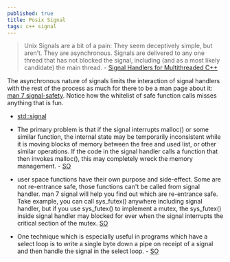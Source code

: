 ```yaml
---
published: true
title: Posix Signal
tags: c++ signal
---
```

> Unix Signals are a bit of a pain: They seem deceptively simple, but aren’t. They are asynchronous. Signals are delivered to any one thread that has not blocked the signal, including (and as a most likely candidate) the main thread. - [Signal Handlers for Multithreaded C++](https://thomastrapp.com/posts/signal-handlers-for-multithreaded-c++//)

The asynchronous nature of signals limits the interaction of signal handlers with the rest of the process as much for there to be a man page about it: [man 7 signal-safety](https://man7.org/linux/man-pages/man7/signal-safety.7.html). Notice how the whitelist of safe function calls misses anything that is fun.

- [std::signal](https://en.cppreference.com/w/cpp/utility/program/signal)

- The primary problem is that if the signal interrupts malloc() or some similar function, the internal state may be temporarily inconsistent while it is moving blocks of memory between the free and used list, or other similar operations. If the code in the signal handler calls a function that then invokes malloc(), this may completely wreck the memory management. - [SO](https://stackoverflow.com/questions/16891019/how-to-avoid-using-printf-in-a-signal-handler)

- user space functions have their own purpose and side-effect. Some are not re-entrance safe, those functions can't be called from signal handler. man 7 signal will help you find out which are re-entrance safe. Take example, you can call sys_futex() anywhere including signal handler, but if you use sys_futex() to implement a mutex, the sys_futex() inside signal handler may blocked for ever when the signal interrupts the critical section of the mutex. [SO](https://stackoverflow.com/a/11684043/51386)

- One technique which is especially useful in programs which have a select loop is to write a single byte down a pipe on receipt of a signal and then handle the signal in the select loop. - [SO](https://stackoverflow.com/a/44183322/51386)
